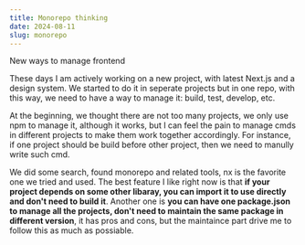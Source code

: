 ```yaml
---
title: Monorepo thinking
date: 2024-08-11
slug: monorepo
---
```


New ways to manage frontend
<!--more-->

These days I am actively working on a new project, with latest Next.js and a design system. We started to do it in seperate projects but in one repo, with this way, we need to have a way to manage it: build, test, develop, etc.

At the beginning, we thought there are not too many projects, we only use npm to manage it, although it works, but I can feel the pain to manage cmds in different projects to make them work together accordingly. For instance, if one project should be build before other project, then we need to manully write such cmd.

We did some search, found monorepo and related tools, nx is the favorite one we tried and used. The best feature I like right now is that **if your project depends on some other libaray, you can import it to use directly and don't need to build it**. Another one is **you can have one package.json to manage all the projects, don't need to maintain the same package in different version**, it has pros and cons, but the maintaince part drive me to follow this as much as possiable.